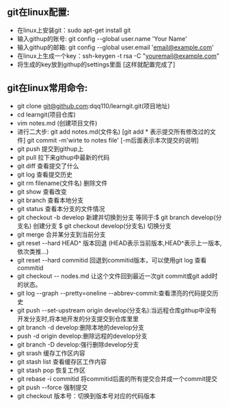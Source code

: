 ## git在linux配置:
* 在linux上安装git：sudo apt-get install git
* 输入githup的账号: git config --global user.name 'Your Name'
* 输入githup的邮箱: git config --global user.email 'email@example.com'
* 在linux上生成一个key：ssh-keygen -t rsa -C "youremail@example.com"
* 将生成的key放到githup的settings里面   [这样就配置完成了]

## git在linux常用命令:
* git clone git@github.com:dqq110/learngit.git(项目地址)
* cd learngit(项目仓库)
* vim notes.md (创建项目文件)
* 进行二大步: git add notes.md(文件名) [git add * 表示提交所有修改过的文件]
             git commit -m'wirte to notes file'  [-m后面表示本次提交的说明]   
* git push 提交到githup上
* git pull 拉下来githup中最新的代码
* git diff 查看提交了什么
* git log 查看提交历史
* git rm filename(文件名) 删除文件
* git show 查看改变
* git branch 查看本地分支
* git status 查看本分支的文件情况
* git checkout -b develop 新建并切换到分支
   等同于:$ git branch develop(分支名) 创建分支
         $ git checkout develop(分支名) 切换分支
* git merge <name> 合并某分支到当前分支
* git reset --hard HEAD^ 版本回退  (HEAD表示当前版本,HEAD^表示上一版本,依次类推...)
* git reset --hard commitid 回退到commitid版本，可以使用git log 查看commitid
* git checkout -- nodes.md 让这个文件回到最近一次git commit或git add时的状态。
* git log --graph --pretty=oneline --abbrev-commit:查看漂亮的代码提交历史
* git push --set-upstream origin develop(分支名):当远程仓库githup中没有开发分支时,将本地开发的分支提交到仓库里里
* git branch -d develop:删除本地的develop分支
* push -d origin develop:删除远程的develop分支
* git branch -D develop:强行删除develop分支
* git srash 缓存工作区内容
* git stash list 查看缓存区工作内容
* git stash pop 恢复工作区
* git rebase -i commitid 将commitid后面的所有提交合并成一个commit提交
* git push --force  强制提交
* git checkout 版本号：切换到版本号对应的代码版本
